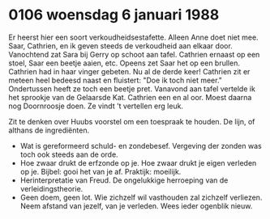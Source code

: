 # 0106 woensdag 6 januari 1988
Er heerst hier een soort verkoudheidsestafette. Alleen Anne doet niet mee. Saar, Cathrien, en ik geven steeds de verkoudheid aan elkaar door. Vanochtend zat Sara bij Gerry op schoot aan tafel. Cathrien ernaast op een stoel, Saar een beetje aaien, etc. Opeens zet Saar het op een brullen. Cathrien had in haar vinger gebeten. Nu al de derde keer! Cathrien zit er meteen heel bedeesd naast en fluistert: "Doe ik toch niet meer." Ondertussen heeft ze toch een beetje pret. Vanavond aan tafel vertelde ik het sprookje van de Gelaarsde Kat. Cathrien een en al oor. Moest daarna nog Doornroosje doen. Ze vindt 't vertellen erg leuk.
  
Zit te denken over Huubs voorstel om een toespraak te houden. De lijn, of althans de ingrediënten.

* Wat is gereformeerd schuld- en zondebesef. Vergeving der zonden was toch ook steeds aan de orde.
* Hoe zwaar drukt de erfzonde op je. Hoe zwaar drukt je eigen verleden op je. Bijbel: gooi het van je af. Praktijk: moeilijk.
* Herinterpretatie van Freud. De ongelukkige herroeping van de verleidingstheorie.
* Geen doem, geen lot. Wie zichzelf wil vasthouden zal zichzelf verliezen. Neem afstand van jezelf, van je verleden. Wees ieder ogenblik nieuw.